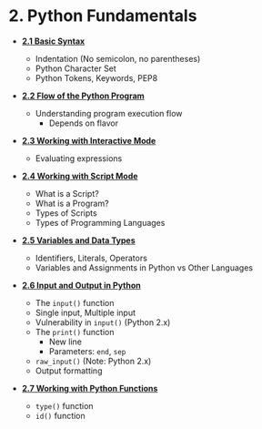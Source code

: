 # 2. Python Fundamentals

- [**2.1 Basic Syntax**](/02-module-02-python-fundamentals/session-2.0.md/#21-basic-syntax)
  - Indentation (No semicolon, no parentheses)
  - Python Character Set
  - Python Tokens, Keywords, PEP8

- [**2.2 Flow of the Python Program**](/02-module-02-python-fundamentals/session-2.0.md/#22-flow-of-the-python-program)
  - Understanding program execution flow
    - Depends on flavor

- [**2.3 Working with Interactive Mode**](/02-module-02-python-fundamentals/session-2.0.md/#23-working-with-interactive-mode)
  - Evaluating expressions

- [**2.4 Working with Script Mode**](/02-module-02-python-fundamentals/session-2.0.md/#24-working-with-script-mode)
  - What is a Script?
  - What is a Program?
  - Types of Scripts
  - Types of Programming Languages

- [**2.5 Variables and Data Types**](/02-module-02-python-fundamentals/session-2.0.md/#25-variables-and-data-types)
  - Identifiers, Literals, Operators
  - Variables and Assignments in Python vs Other Languages

- [**2.6 Input and Output in Python**](/02-module-02-python-fundamentals/session-2.0.md/#26-input-and-output-in-python)
  - The `input()` function
  - Single input, Multiple input
  - Vulnerability in `input()` (Python 2.x)
  - The `print()` function
    - New line
    - Parameters: `end`, `sep`
  - `raw_input()` (Note: Python 2.x)
  - Output formatting

- [**2.7 Working with Python Functions**](/02-module-02-python-fundamentals/session-2.0.md/#27-working-with-python-functions)
  - `type()` function
  - `id()` function


